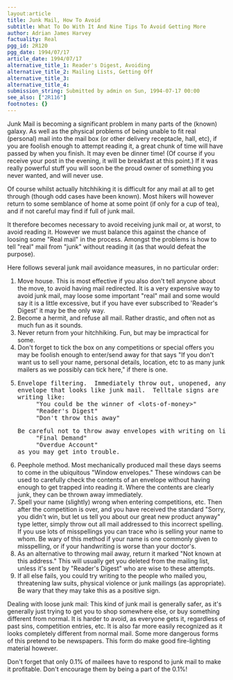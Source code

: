 ```yaml
---
layout:article
title: Junk Mail, How To Avoid
subtitle: What To Do With It And Nine Tips To Avoid Getting More
author: Adrian James Harvey
factuality: Real
pgg_id: 2R120
pgg_date: 1994/07/17
article_date: 1994/07/17
alternative_title_1: Reader's Digest, Avoiding
alternative_title_2: Mailing Lists, Getting Off
alternative_title_3: 
alternative_title_4: 
submission_string: Submitted by admin on Sun, 1994-07-17 00:00
see_also: ["2R116"]
footnotes: {}
---
```

<div>
<p>Junk Mail is becoming a significant problem in many parts of the (known) galaxy. As well as the physical problems of being unable to fit real (personal) mail into the mail box (or other delivery receptacle, hall, etc), if you are foolish enough to attempt reading it, a great chunk of time will have passed by when you finish. It may even be dinner time! (Of course if you receive your post in the evening, it will be breakfast at this point.) If it was really powerful stuff you will soon be the proud owner of something you never wanted, and will never use.</p>
<p>Of course whilst actually hitchhiking it is difficult for any mail at all to get through (though odd cases have been known). Most hikers will however return to some semblance of home at some point (if only for a cup of tea), and if not careful may find if full of junk mail.</p>
<p>It therefore becomes necessary to avoid receiving junk mail or, at worst, to avoid reading it. However we must balance this against the chance of loosing some "Real mail" in the process. Amongst the problems is how to tell "real" mail from "junk" without reading it (as that would defeat the purpose).</p>
<p>Here follows several junk mail avoidance measures, in no particular order:</p>
<ol>
<li value="1">Move house. This is most effective if you also don't tell anyone about the move, to avoid having mail redirected. It is a very expensive way to avoid junk mail, may loose some important "real" mail and some would say it is a little excessive, but if you have ever subscribed to 'Reader's Digest' it may be the only way.</li>
<li value="2">Become a hermit, and refuse all mail. Rather drastic, and often not as much fun as it sounds.</li>
<li value="3">Never return from your hitchhiking. Fun, but may be impractical for some.</li>
<li value="4">Don't forget to tick the box on any competitions or special offers you may be foolish enough to enter/send away for that says "If you don't want us to sell your name, personal details, location, etc to as many junk mailers as we possibly can tick here," if there is one.</li>
<li value="5">
<pre>
Envelope filtering.  Immediately throw out, unopened, any
envelope that looks like junk mail.  Telltale signs are
writing like:
     "You could be the winner of &lt;lots-of-money&gt;"
     "Reader's Digest"
     "Don't throw this away"
</pre>
<pre>
Be careful not to throw away envelopes with writing on like:
     "Final Demand"
     "Overdue Account"
as you may get into trouble.
</pre>
</li>
<li value="6">Peephole method. Most mechanically produced mail these days seems to come in the ubiquitous "Window envelopes." These windows can be used to carefully check the contents of an envelope without having enough to get trapped into reading it. Where the contents are clearly junk, they can be thrown away immediately.</li>
<li value="7">Spell your name (slightly) wrong when entering competitions, etc. Then after the competition is over, and you have received the standard "Sorry, you didn't win, but let us tell you about our great new product anyway" type letter, simply throw out all mail addressed to this incorrect spelling. If you use lots of misspellings you can trace who is selling your name to whom. Be wary of this method if your name is one commonly given to misspelling, or if your handwriting is worse than your doctor's.</li>
<li value="8">As an alternative to throwing mail away, return it marked "Not known at this address." This will usually get you deleted from the mailing list, unless it's sent by "Reader's Digest" who are wise to these attempts.</li>
<li value="9">If all else fails, you could try writing to the people who mailed you, threatening law suits, physical violence or junk mailings (as appropriate). Be wary that they may take this as a positive sign.</li>
</ol>
<p>Dealing with loose junk mail: This kind of junk mail is generally safer, as it's generally just trying to get you to shop somewhere else, or buy something different from normal. It is harder to avoid, as everyone gets it, regardless of past sins, competition entries, etc. It is also far more easily recognized as it looks completely different from normal mail. Some more dangerous forms of this pretend to be newspapers. This form do make good fire-lighting material however.</p>
<p>Don't forget that only 0.1% of mailees have to respond to junk mail to make it profitable. Don't encourage them by being a part of the 0.1%!</p>
</div>
